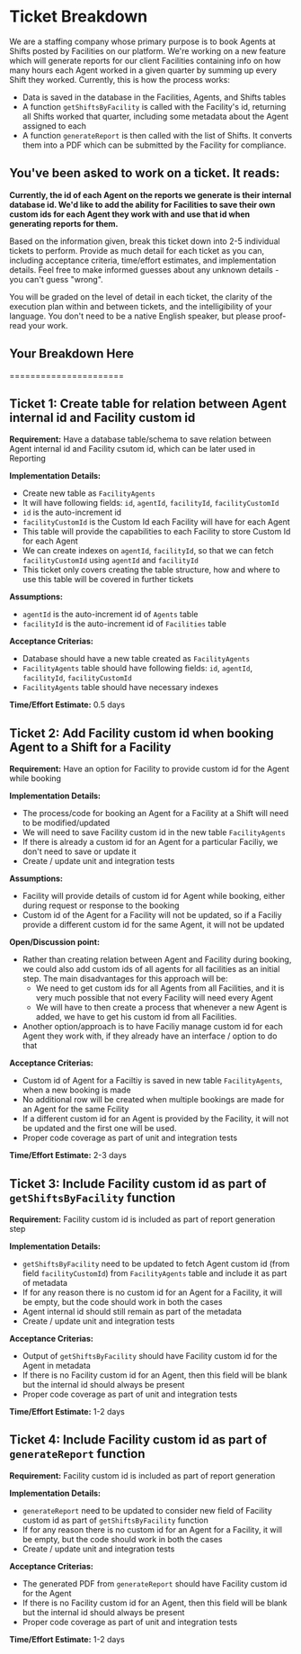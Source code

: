 # Ticket Breakdown
We are a staffing company whose primary purpose is to book Agents at Shifts posted by Facilities on our platform. We're working on a new feature which will generate reports for our client Facilities containing info on how many hours each Agent worked in a given quarter by summing up every Shift they worked. Currently, this is how the process works:

- Data is saved in the database in the Facilities, Agents, and Shifts tables
- A function `getShiftsByFacility` is called with the Facility's id, returning all Shifts worked that quarter, including some metadata about the Agent assigned to each
- A function `generateReport` is then called with the list of Shifts. It converts them into a PDF which can be submitted by the Facility for compliance.

## You've been asked to work on a ticket. It reads:

**Currently, the id of each Agent on the reports we generate is their internal database id. We'd like to add the ability for Facilities to save their own custom ids for each Agent they work with and use that id when generating reports for them.**


Based on the information given, break this ticket down into 2-5 individual tickets to perform. Provide as much detail for each ticket as you can, including acceptance criteria, time/effort estimates, and implementation details. Feel free to make informed guesses about any unknown details - you can't guess "wrong".


You will be graded on the level of detail in each ticket, the clarity of the execution plan within and between tickets, and the intelligibility of your language. You don't need to be a native English speaker, but please proof-read your work.

## Your Breakdown Here
======================

## Ticket 1: Create table for relation between Agent internal id and Facility custom id

**Requirement:** Have a database table/schema to save relation between Agent internal id and Facility csutom id, which can be later used in Reporting

**Implementation Details:**
- Create new table as `FacilityAgents`
- It will have following fields: `id`, `agentId`, `facilityId`, `facilityCustomId`
- `id` is the auto-increment id
- `facilityCustomId` is the Custom Id each Facility will have for each Agent
- This table will provide the capabilities to each Facility to store Custom Id for each Agent
- We can create indexes on `agentId`, `facilityId`, so that we can fetch `facilityCustomId` using `agentId` and `facilityId`
- This ticket only covers creating the table structure, how and where to use this table will be covered in further tickets

**Assumptions:**
- `agentId` is the auto-increment id of `Agents` table
- `facilityId` is the auto-increment id of `Facilities` table

**Acceptance Criterias:**
- Database should have a new table created as `FacilityAgents`
- `FacilityAgents` table should have following fields: `id`, `agentId`, `facilityId`, `facilityCustomId`
- `FacilityAgents` table should have necessary indexes

**Time/Effort Estimate:** 0.5 days


## Ticket 2: Add Facility custom id when booking Agent to a Shift for a Facility

**Requirement:** Have an option for Facility to provide custom id for the Agent  while booking

**Implementation Details:**
- The process/code for booking an Agent for a Facility at a Shift will need to be modified/updated
- We will need to save Facility custom id in the new table `FacilityAgents`
- If there is already a custom id for an Agent for a particular Faciliy, we don't need to save or update it
- Create / update unit and integration tests

**Assumptions:**
- Facility will provide details of custom id for Agent while booking, either during request or response to the booking
- Custom id of the Agent for a Facility will not be updated, so if a Faciliy provide a different custom id for the same Agent, it will not be updated

**Open/Discussion point:**
- Rather than creating relation between Agent and Facility during booking, we could also add custom ids of all agents for all facilities as an initial step. The main disadvantages for this approach will be:
    - We need to get custom ids for all Agents from all Facilities, and it is very much possible that not every Facility will need every Agent
    - We will have to then create a process that whenever a new Agent is added, we have to get his custom id from all Facilities.
- Another option/approach is to have Faciliy manage custom id for each Agent they work with, if they already have an interface / option to do that

**Acceptance Criterias:**
- Custom id of Agent for a Faciltiy is saved in new table `FacilityAgents`, when a new booking is made
- No additional row will be created when multiple bookings are made for an Agent for the same Fcility
- If a different custom id for an Agent is provided by the Facility, it will not be updated and the first one will be used.
- Proper code coverage as part of unit and integration tests

**Time/Effort Estimate:** 2-3 days


## Ticket 3: Include Facility custom id as part of `getShiftsByFacility` function

**Requirement:** Facility custom id is included as part of report generation step

**Implementation Details:**
- `getShiftsByFacility` need to be updated to fetch Agent custom id (from field `facilityCustomId`) from `FacilityAgents` table and include it as part of metadata
- If for any reason there is no custom id for an Agent for a Facility, it will be empty, but the code should work in both the cases
- Agent internal id should still remain as part of the metadata
- Create / update unit and integration tests

**Acceptance Criterias:**
- Output of `getShiftsByFacility` should have Facility custom id for the Agent in metadata
- If there is no Facility custom id for an Agent, then this field will be blank but the internal id should always be present
- Proper code coverage as part of unit and integration tests

**Time/Effort Estimate:** 1-2 days


## Ticket 4: Include Facility custom id as part of `generateReport` function

**Requirement:** Facility custom id is included as part of report generation

**Implementation Details:**
- `generateReport` need to be updated to consider new field of Facility custom id as part of `getShiftsByFacility` function
- If for any reason there is no custom id for an Agent for a Facility, it will be empty, but the code should work in both the cases
- Create / update unit and integration tests

**Acceptance Criterias:**
- The generated PDF from `generateReport` should have Facility custom id for the Agent
- If there is no Facility custom id for an Agent, then this field will be blank but the internal id should always be present
- Proper code coverage as part of unit and integration tests

**Time/Effort Estimate:** 1-2 days
